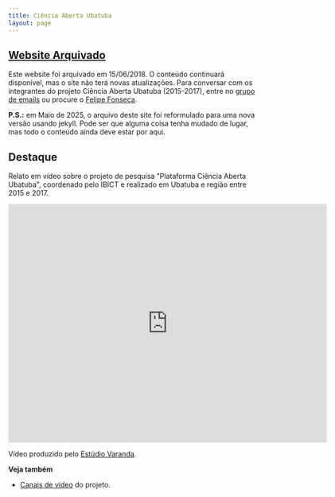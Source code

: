```yaml
---
title: Ciência Aberta Ubatuba
layout: page
---
```


## [Website Arquivado](blog/1806/website-arquivado)

Este website foi arquivado em 15/06/2018. O conte&uacute;do continuar&aacute; dispon&iacute;vel, mas o site n&atilde;o ter&aacute; novas atualiza&ccedil;&otilde;es. Para conversar com os integrantes do projeto Ci&ecirc;ncia Aberta Ubatuba (2015-2017), entre no <a href="https://groups.google.com/forum/#!members/cienciaabertaubatuba">grupo de emails</a> ou procure o <a href="http://efeefe.me">Felipe Fonseca</a>.

**P.S.:** em Maio de 2025, o arquivo deste site foi reformulado para uma nova versão usando jekyll. Pode ser que alguma coisa tenha mudado de lugar, mas todo o conteúdo ainda deve estar por aqui.

## Destaque

Relato em vídeo sobre o projeto de pesquisa "Plataforma Ciência Aberta Ubatuba", coordenado pelo IBICT e realizado em Ubatuba e região entre 2015 e 2017.

<div class="ratio ratio-16x9"><iframe allowfullscreen="" class="youtube-field-player" frameborder="0" height="480" id="youtube-field-player" src="https://www.youtube.com/embed/xGHUhl1WB9E?wmode=opaque" title="Embedded video for Ciência Aberta Ubatuba" width="640"></iframe></div>

Vídeo produzido pelo <a href="http://varandaestudio.tumblr.com/">Est&uacute;dio Varanda</a>.

**Veja também**

- [Canais de vídeo](canal-ciencia-aberta) do projeto.


